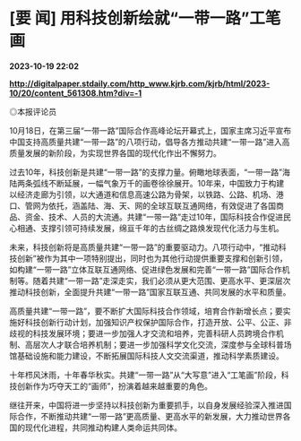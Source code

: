# [要 闻] 用科技创新绘就“一带一路”工笔画

**2023-10-19 22:02**

**http://digitalpaper.stdaily.com/http_www.kjrb.com/kjrb/html/2023-10/20/content_561308.htm?div=-1**

 ◎本报评论员

 10月18日，在第三届“一带一路”国际合作高峰论坛开幕式上，国家主席习近平宣布中国支持高质量共建“一带一路”的八项行动，倡导各方推动共建“一带一路”进入高质量发展的新阶段，为实现世界各国的现代化作出不懈努力。

 过去10年，科技创新是共建“一带一路”的支撑力量。俯瞰地球表面，“一带一路”海陆两条弧线不断延展，一幅气象万千的画卷徐徐展开。10年来，中国致力于构建以经济走廊为引领，以大通道和信息高速公路为骨架，以铁路、公路、机场、港口、管网为依托，涵盖陆、海、天、网的全球互联互通网络，有效促进了各国商品、资金、技术、人员的大流通。共建“一带一路”走过10年，国际科技合作促进民心相通、支撑引领可持续发展，绵亘千年的古丝绸之路焕发现代化活力与生机。

 未来，科技创新将是高质量共建“一带一路”的重要驱动力。八项行动中，“推动科技创新”被作为其中一项特别提出，同时也为其他行动提供重要支撑和创新引领，如构建“一带一路”立体互联互通网络、促进绿色发展和完善“一带一路”国际合作机制等。随着共建“一带一路”走深走实，我们必须从更大范围、更高水平、更深层次推动科技创新，全面提升共建“一带一路”国家互联互通、共同发展的水平和质量。

 高质量共建“一带一路”，要不断扩大国际科技合作领域，培育合作新增长点；要实施好科技创新行动计划，加强知识产权保护国际合作，打造开放、公平、公正、非歧视的科技发展环境；要进一步加强人才交流和培养，完善科研人员跨境合作机制、高层次人才联合培养机制；要进一步加强科学文化交流，深度参与全球科普场馆基础设施和能力建设，不断拓展国际科技人文交流渠道，推动科学素质建设。

 十年栉风沐雨，十年春华秋实。共建“一带一路”从“大写意”进入“工笔画”阶段，科技创新作为巧夺天工的“画师”，扮演着越来越重要的角色。

 继往开来，中国将进一步坚持以科技创新为重要抓手，以自身发展经验深入推进国际合作，不断推动共建“一带一路”更高质量、更高水平的新发展，大力推动世界各国的现代化进程，共同推动构建人类命运共同体。